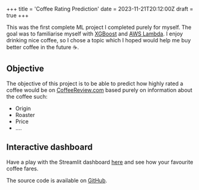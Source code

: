 +++
title = 'Coffee Rating Prediction'
date = 2023-11-21T20:12:00Z
draft = true
+++

This was the first complete ML project I completed purely for myself. The goal was to familiarise myself with [XGBoost](https://xgboost.readthedocs.io/en/stable/) and [AWS Lambda](https://aws.amazon.com/lambda/). I enjoy drinking nice coffee, so I chose a topic which I hoped would help me buy better coffee in the future :coffee:.

## Objective
The objective of this project is to be able to predict how highly rated a coffee would be on [CoffeeReview.com](http://CoffeeReview.com) based purely on information about the coffee such:
- Origin
- Roaster
- Price 
- ....

## Interactive dashboard
Have a play with the Streamlit dashboard [here](https://coffee-rating-prediction.streamlit.app/) and see how your favourite coffee fares.

The source code is available on [GitHub](https://github.com/alxhslm/coffee-rating-prediction).